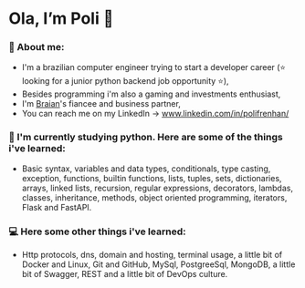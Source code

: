 # Ola, I’m Poli 👋
### :rose: About me:
- I'm a brazilian computer engineer trying to start a developer career (:star: looking for a junior python backend job opportunity :star:),
- Besides programming i'm also a gaming and investments enthusiast,
- I'm [Braian](https://github.com/BasaOnly)'s fiancee and business partner,
- You can reach me on my LinkedIn -> www.linkedin.com/in/polifrenhan/
### :snake: I'm currently studying python. Here are some of the things i've learned:
- Basic syntax, variables and data types, conditionals, type casting, exception, functions, builtin functions, lists, tuples, sets, dictionaries, arrays, linked lists, recursion, regular expressions, decorators, lambdas, classes, inheritance, methods, object oriented programming, iterators, Flask and FastAPI.
### :computer: Here some other things i've learned:
- Http protocols, dns, domain and hosting, terminal usage, a little bit of Docker and Linux, Git and GitHub, MySql, PostgreeSql, MongoDB, a little bit of Swagger, REST and a little bit of DevOps culture.
